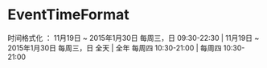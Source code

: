 # EventTimeFormat
时间格式化 ： 11月19日 ~ 2015年1月30日 每周三，日 09:30-22:30 | 11月19日 ~ 2015年1月30日 每周三，日 全天 |  全年 每周四 10:30-21:00 |  每周四 10:30-21:00
